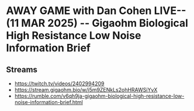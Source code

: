 # AWAY GAME with Dan Cohen LIVE-- (11 MAR 2025) -- Gigaohm Biological High Resistance Low Noise Information Brief

## Streams
- https://twitch.tv/videos/2402994209
- https://stream.gigaohm.bio/w/i5m9ZENkLs2ohHRAWSiYvX
- https://rumble.com/v6qh9ja-gigaohm-biological-high-resistance-low-noise-information-brief.html

